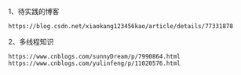 1、待实践的博客

    https://blog.csdn.net/xiaokang123456kao/article/details/77331878
2、多线程知识

    https://www.cnblogs.com/sunnyDream/p/7990864.html
    https://www.cnblogs.com/yulinfeng/p/11020576.html